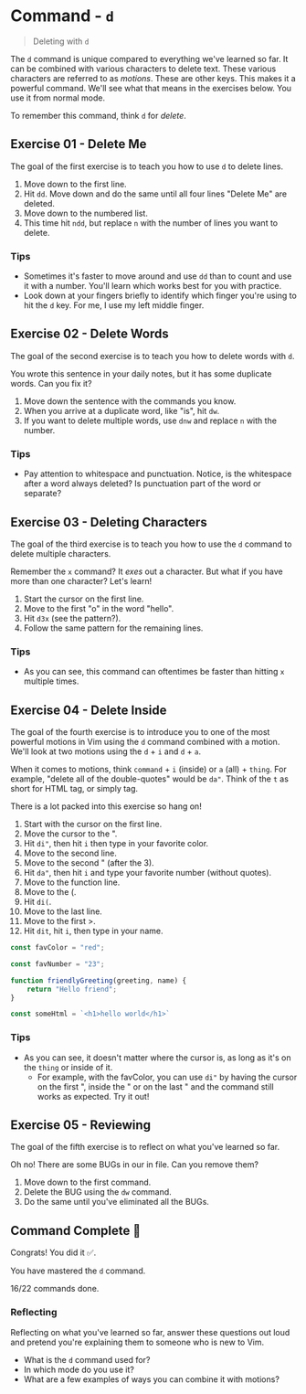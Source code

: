 # Command - `d`

> Deleting with `d`

The `d` command is unique compared to everything we've learned so far. It can be combined with various characters to delete text. These various characters are referred to as *motions*. These are other keys. This makes it a powerful command. We'll see what that means in the exercises below. You use it from normal mode.

To remember this command, think `d` for *delete*.

## Exercise 01  - Delete Me

The goal of the first exercise is to teach you how to use `d` to delete lines.

1. Move down to the first line.
2. Hit `dd`. Move down and do the same until all four lines "Delete Me" are deleted.
3. Move down to the numbered list.
4. This time hit `ndd`, but replace `n` with the number of lines you want to delete.

<!-- Text for exercise starts

Delete Me
Delete Me
Delete Me
Delete Me

1. Delete Me
2. Delete Me
3. Delete Me
4. Delete Me

Text for exercise ends -->

### Tips

- Sometimes it's faster to move around and use `dd` than to count and use it with a number. You'll learn which works best for you with practice.
- Look down at your fingers briefly to identify which finger you're using to hit the `d` key. For me, I use my left middle finger.

## Exercise 02 - Delete Words

The goal of the second exercise is to teach you how to delete words with `d`.

You wrote this sentence in your daily notes, but it has some duplicate words. Can you fix it?

1. Move down the sentence with the commands you know.
2. When you arrive at a duplicate word, like "is", hit `dw`.
3. If you want to delete multiple words, use `dnw` and replace `n` with the number.

<!-- Text for exercise starts

Today is is a beautiful day to be alive and learning. fdaslfd fdsafsad. Can you believe it?

Text for exercise ends -->

### Tips

- Pay attention to whitespace and punctuation. Notice, is the whitespace after a word always deleted? Is punctuation part of the word or separate?

## Exercise 03  - Deleting Characters

The goal of the third exercise is to teach you how to use the `d` command to delete multiple characters.

Remember the `x` command? It *exes* out a character. But what if you have more than one character? Let's learn!

1. Start the cursor on the first line.
2. Move to the first "o" in the word "hello".
3. Hit `d3x` (see the pattern?).
4. Follow the same pattern for the remaining lines.

<!-- Text for exercise starts

This word helloooo has three extra o's.

This coffeeeeeeee has six extra e's at the end.

This sentence has seven extra periods........

Text for exercise ends -->

### Tips

- As you can see, this command can oftentimes be faster than hitting `x` multiple times.

## Exercise 04 - Delete Inside

The goal of the fourth exercise is to introduce you to one of the most powerful motions in Vim using the `d` command combined with a motion. We'll look at two motions using the `d` + `i` and `d` + `a`.

When it comes to motions, think `command` + `i` (inside) or `a` (all) + `thing`. For example, "delete all of the double-quotes" would be `da"`. Think of the `t` as short for HTML tag, or simply tag.

There is a lot packed into this exercise so hang on!

1. Start with the cursor on the first line.
2. Move the cursor to the ".
3. Hit `di"`, then hit `i` then type in your favorite color.
4. Move to the second line.
5. Move to the second " (after the 3).
6. Hit `da"`, then hit `i` and type your favorite number (without quotes).
7. Move to the function line.
8. Move to the (.
9. Hit `di(`.
10. Move to the last line.
11. Move to the first >.
12. Hit `dit`, hit `i`, then type in your name.

<!-- Text for exercise starts -->

```javascript
const favColor = "red";

const favNumber = "23";

function friendlyGreeting(greeting, name) {
    return "Hello friend";
}

const someHtml = `<h1>hello world</h1>`
```

<!-- Text for exercise ends -->

### Tips

-  As you can see, it doesn't matter where the cursor is, as long as it's on the `thing` or inside of it.
   -  For example, with the favColor, you can use `di"` by having the cursor on the first ", inside the " or on the last " and the command still works as expected. Try it out!

## Exercise 05 - Reviewing

The goal of the fifth exercise is to reflect on what you've learned so far.

Oh no! There are some BUGs in our in file. Can you remove them?

1. Move down to the first command.
2. Delete the BUG using the `dw` command.
3. Do the same until you've eliminated all the BUGs.

<!-- Text for exercise starts

- `h` BUG move left toward the *house*
- `j` move down BUG (*jumping* off a ledge)
- `k` move up (*kicking* a soccer ball upward)
- `l` move right (*left*to right, like English)
- `i` let me *insert* text BUG
- `a` lets me insert text *after* the BUG cursor
- `I` BUG let me *Initially* insert text
- `A` let me BUG *Append* text
- `x` let BUG me *ex-out* a character
- `r` let me *replace* a character
- `o` insert a line below the *original* line
- `O` insert BUG a line *Over* the current line
- `w` move word BUG by word
- `e` move *end* of word by end of word
- `b` move *backwards* word by word
- `a` let me insert BUG text *after* the cursor
- `d` lets me *delete* text

Text for exercise ends -->

## Command Complete 🎉

Congrats! You did it ✅.

You have mastered the `d` command.

16/22 commands done.

### Reflecting

Reflecting on what you've learned so far, answer these questions out loud and pretend you're explaining them to someone who is new to Vim.

- What is the `d` command used for?
- In which mode do you use it?
- What are a few examples of ways you can combine it with motions?
